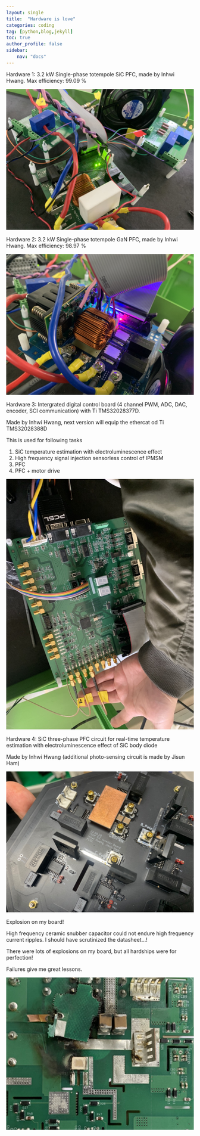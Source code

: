 ```yaml
---
layout: single
title:  "Hardware is love"
categories: coding
tag: [python,blog,jekyll]
toc: true
author_profile: false
sidebar: 
    nav: "docs"
---
```


Hardware 1: 3.2 kW Single-phase totempole SiC PFC, made by Inhwi Hwang.
Max efficiency: 99.09 %

![image-20221209011702781](./images/2022-03-05-first/image-20221209011702781-16707642780491.png)

Hardware 2: 3.2 kW Single-phase totempole GaN PFC, made by Inhwi Hwang.
Max efficiency: 98.97 %

![image-20221209011959621](./images/2022-03-05-first/image-20221209011959621-16707642819472.png)

Hardware 3: Intergrated digital control board (4 channel PWM, ADC, DAC, encoder, SCI communication) with Ti TMS32028377D.

Made by Inhwi Hwang, next version will equip the ethercat od Ti TMS32028388D

This is used for following tasks

1. SiC temperature estimation with electroluminescence effect
2. High frequency signal injection sensorless control of IPMSM
3. PFC
4. PFC + motor drive

![image-20221209012412387](./images/2022-03-05-first/image-20221209012412387-16707642931413.png)

Hardware 4: SiC three-phase PFC circuit for real-time temperature estimation with electroluminescence effect of SiC body diode

Made by Inhwi Hwang (additional photo-sensing circuit is made by Jisun Ham)

![image-20221209013640460](./images/2022-03-05-first/image-20221209013640460-16707643048474.png)

Explosion on my board!

High frequency ceramic snubber capacitor could not endure high frequency current ripples. I should have scrutinized the datasheet...!

There were lots of explosions on my board, but all hardships were for perfection!

Failures give me great lessons.

![image-20221209013020234](./images/2022-03-05-first/image-20221209013020234-16707643079545.png)


